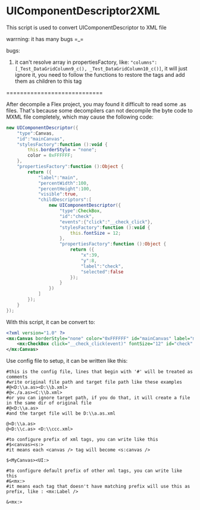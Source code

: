 # UIComponentDescriptor2XML

This script is used to convert UIComponentDescriptor to XML file

warrning: it has many bugs =_=

bugs:
1.  it can't resolve array in propertiesFactory, like: `"columns":[_Test_DataGridColumn9_c(), _Test_DataGridColumn10_c()]`, it will just ignore it, you need to follow the functions to restore the tags and add them as children to this tag

============================

After decompile a Flex project, you may found it difficult to read some .as files. 
That's because some decompilers can not decompile the byte code to MXML file completely, which may cause the following code:

```ActionScript
new UIComponentDescriptor({
    "type":Canvas,
    "id":"mainCanvas",
    "stylesFactory":function ():void {
        this.borderStyle = "none";
        color = 0xFFFFFF;
    },
    "propertiesFactory":function ():Object {
        return ({
            "label":"main",
            "percentWidth":100,
            "percentHeight":100,
            "visible":true,
            "childDescriptors":[
                new UIComponentDescriptor({
                    "type":CheckBox,
                    "id":"check",
                    "events":{"click":"__check_click"},
                    "stylesFactory":function ():void {
                        this.fontSize = 12;
                    },
                    "propertiesFactory":function ():Object {
                        return ({
                            "x":39,
                            "y":8,
                            "label":"check",
                            "selected":false
                        });
                    }
                })
            ]
        });
    }
});
```

With this script, it can be convert to:

```XML
<?xml version="1.0" ?>
<mx:Canvas borderStyle="none" color="0xFFFFFF" id="mainCanvas" label="main" percentHeight="100" percentWidth="100" visible="true">
    <mx:CheckBox click="__check_click(event)" fontSize="12" id="check" label="check" selected="false" x="39" y="8"/>
</mx:Canvas>
```

Use config file to setup, it can be written like this:

```
#this is the config file, lines that begin with '#' will be treated as comments
#write original file path and target file path like these examples
#@<D:\\a.as><D:\\b.xml>
#@<./a.as><C:\\b.xml>
#or you can ignore target path, if you do that, it will create a file in the same dir of original file
#@<D:\\a.as>
#and the target file will be D:\\a.as.xml

@<D:\\a.as>
@<D:\\c.as> <D:\\ccc.xml>

#to configure prefix of xml tags, you can write like this
#$<canvas><s:>
#it means each <canvas /> tag will become <s:canvas />

$<MyCanvas><UI:>

#to configure default prefix of other xml tags, you can write like this
#&<mx:>
#it means each tag that doesn't have matching prefix will use this as prefix, like : <mx:Label />

&<mx:>
```

